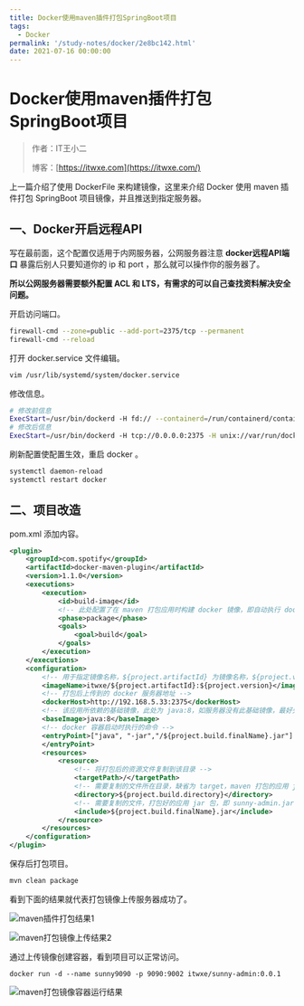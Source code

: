 ```yaml
---
title: Docker使用maven插件打包SpringBoot项目
tags:
  - Docker
permalink: '/study-notes/docker/2e8bc142.html'
date: 2021-07-16 00:00:00
---
```


# Docker使用maven插件打包SpringBoot项目

> 作者：IT王小二
>
> 博客：[https://itwxe.com](https://itwxe.com/)

上一篇介绍了使用 DockerFile 来构建镜像，这里来介绍 Docker 使用 maven 插件打包 SpringBoot 项目镜像，并且推送到指定服务器。

## 一、Docker开启远程API

写在最前面，这个配置仅适用于内网服务器，公网服务器注意 **docker远程API端口** 暴露后别人只要知道你的 ip 和 port ，那么就可以操作你的服务器了。

**所以公网服务器需要额外配置 ACL 和 LTS，有需求的可以自己查找资料解决安全问题。**

开启访问端口。

```bash
firewall-cmd --zone=public --add-port=2375/tcp --permanent
firewall-cmd --reload
```

打开 docker.service 文件编辑。

```bash
vim /usr/lib/systemd/system/docker.service
```

修改信息。

```bash
# 修改前信息
ExecStart=/usr/bin/dockerd -H fd:// --containerd=/run/containerd/containerd.sock
# 修改后信息
ExecStart=/usr/bin/dockerd -H tcp://0.0.0.0:2375 -H unix://var/run/docker.sock
```

刷新配置使配置生效，重启 docker 。

```bash
systemctl daemon-reload
systemctl restart docker
```

## 二、项目改造

pom.xml 添加内容。

```xml
<plugin>
	<groupId>com.spotify</groupId>
	<artifactId>docker-maven-plugin</artifactId>
	<version>1.1.0</version>
	<executions>
		<execution>
			<id>build-image</id>
			<!-- 此处配置了在 maven 打包应用时构建 docker 镜像，即自动执行 docker:build -->
			<phase>package</phase>
			<goals>
				<goal>build</goal>
			</goals>
		</execution>
	</executions>
	<configuration>
		<!-- 用于指定镜像名称，${project.artifactId} 为镜像名称，${project.version} 为版本 -->
		<imageName>itwxe/${project.artifactId}:${project.version}</imageName>
		<!-- 打包后上传到的 docker 服务器地址 -->
		<dockerHost>http://192.168.5.33:2375</dockerHost>
		<!-- 该应用所依赖的基础镜像，此处为 java:8，如服务器没有此基础镜像，最好先 pull 下来，防止超时 -->
		<baseImage>java:8</baseImage>
		<!-- docker 容器启动时执行的命令 -->
		<entryPoint>["java", "-jar","/${project.build.finalName}.jar"]
		</entryPoint>
		<resources>
			<resource>
				<!-- 将打包后的资源文件复制到该目录 -->
				<targetPath>/</targetPath>
				<!-- 需要复制的文件所在目录，缺省为 target，maven 打包的应用 jar 包保存在 target 目录下面 -->
				<directory>${project.build.directory}</directory>
				<!-- 需要复制的文件，打包好的应用 jar 包，即 sunny-admin.jar -->
				<include>${project.build.finalName}.jar</include>
			</resource>
		</resources>
	</configuration>
</plugin>
```

保存后打包项目。

```bash
mvn clean package
```

看到下面的结果就代表打包镜像上传服务器成功了。

![maven插件打包结果1](https://img.itwxe.com/i/2021/08/ae62816eae66f.png)

![maven打包镜像上传结果2](https://img.itwxe.com/i/2021/08/1350eec42cfab.png)

通过上传镜像创建容器，看到项目可以正常访问。

```
docker run -d --name sunny9090 -p 9090:9002 itwxe/sunny-admin:0.0.1
```

![maven打包镜像容器运行结果](https://img.itwxe.com/i/2021/08/c2ded2ba2aab3.png)


